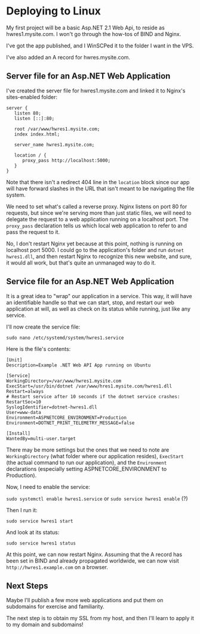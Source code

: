 # Deploying to Linux

My first project will be a basic Asp.NET 2.1 Web Api, to reside as hwres1.mysite.com. I won't go through the how-tos of BIND and Nginx.

I've got the app published, and I WinSCPed it to the folder I want in the VPS.

I've also added an A record for hwres.mysite.com.


## Server file for an Asp.NET Web Application
I've created the server file for hwres1.mysite.com and linked it to Nginx's sites-enabled folder:

```
server {
   listen 80;
   listen [::]:80;

   root /var/www/hwres1.mysite.com;
   index index.html;

   server_name hwres1.mysite.com;

   location / {
      proxy_pass http://localhost:5000;
   }
}
```

Note that there isn't a redirect 404 line in the `location` block since our app will have forward slashes in the URL that isn't
meant to be navigating the file system.

We need to set what's called a reverse proxy. Nginx listens on port 80 for requests, but since we're serving more than just static
files, we will need to delegate the request to a web application running on a localhost port. The `proxy_pass` declaration
tells us which local web application to refer to and pass the request to it.

No, I don't restart Nginx yet because at this point, nothing is running on localhost port 5000. I could go to the application's
folder and run `dotnet hwres1.dll`, and then restart Nginx to recognize this new website, and sure, it would all work, but that's
quite an unmanaged way to do it.

## Service file for an Asp.NET Web Application

It is a great idea to "wrap" our application in a service. This way, it will have an identifiable handle so that we can start, stop,
and restart our web application at will, as well as check on its status while running, just like any service.

I'll now create the service file:

`sudo nano /etc/systemd/system/hwres1.service`

Here is the file's contents:

```
[Unit]
Description=Example .NET Web API App running on Ubuntu

[Service]
WorkingDirectory=/var/www/hwres1.mysite.com
ExecStart=/usr/bin/dotnet /var/www/hres1.mysite.com/hwres1.dll
Restart=always
# Restart service after 10 seconds if the dotnet service crashes:
RestartSec=10
SyslogIdentifier=dotnet-hwres1.dll
User=www-data
Environment=ASPNETCORE_ENVIRONMENT=Production
Environment=DOTNET_PRINT_TELEMETRY_MESSAGE=false

[Install]
WantedBy=multi-user.target
```

There may be more settings but the ones that we need to note are `WorkingDirectory` (what folder where our application resides),
`ExecStart` (the actual command to run our application), and the `Environment` declarations (especially setting ASPNETCORE_ENVIRONMENT
to Production).

Now, I need to enable the service:

`sudo systemctl enable hwres1.service` or `sudo service hwres1 enable` (?)

Then I run it:

`sudo service hwres1 start`

And look at its status:

`sudo service hwres1 status`

At this point, we can now restart Nginx. Assuming that the A record has been set in BIND and already propagated worldwide, we can now
visit `http://hwres1.example.com` on a browser.

## Next Steps

Maybe I'll publish a few more web applications and put them on subdomains for exercise and familiarity.

The next step is to obtain my SSL from my host, and then I'll learn to apply it to my domain and subdomains!
